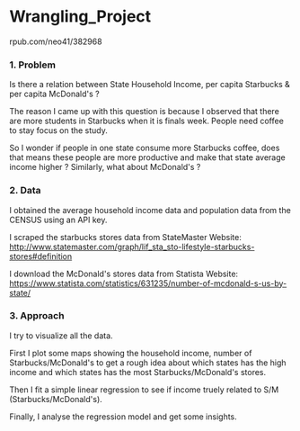 # Wrangling_Project
rpub.com/neo41/382968

### 1. Problem   
Is there a relation between State Household Income, per capita Starbucks & per capita McDonald's ?  

The reason I came up with this question is because I observed that there are more students in Starbucks when it is finals week. People need coffee to stay focus on the study.    

So I wonder if people in one state consume more Starbucks coffee, does that means these people are more productive and make that state average income higher ? Similarly, what about McDonald's ?

### 2. Data
I obtained the average household income data and population data from the CENSUS using an API key.   

I scraped the starbucks stores data from StateMaster Website:  
http://www.statemaster.com/graph/lif_sta_sto-lifestyle-starbucks-stores#definition   

I download the McDonald's stores data from Statista Website:    
https://www.statista.com/statistics/631235/number-of-mcdonald-s-us-by-state/   

### 3. Approach
I try to visualize all the data.    

First I plot some maps showing the household income, number of Starbucks/McDonald's to get a rough idea about which states has the high income and which states has the most Starbucks/McDonald's stores.   

Then I fit a simple linear regression to see if income truely related to S/M (Starbucks/McDonald's).    

Finally, I analyse the regression model and get some insights.

